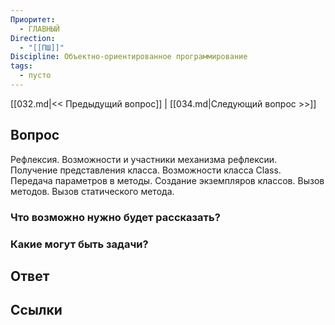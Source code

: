 ```yaml
---
Приоритет:
  - ГЛАВНЫЙ
Direction:
  - "[[ПШ]]" 
Discipline: Объектно-ориентированное программирование 
tags:
  - пусто
---
```

[[032.md|<< Предыдущий вопрос]] | [[034.md|Следующий вопрос >>]]
## Вопрос

Рефлексия. Возможности и участники механизма рефлексии. Получение представления класса. Возможности класса Class. Передача параметров в методы. Создание экземпляров классов. Вызов методов. Вызов статического метода.

### Что возможно нужно будет рассказать?

### Какие могут быть задачи?

## Ответ

## Ссылки

